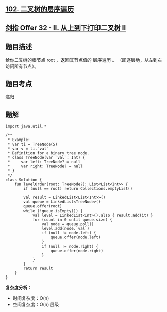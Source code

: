## [102. 二叉树的层序遍历](https://leetcode.cn/problems/binary-tree-level-order-traversal/description/)
## [剑指 Offer 32 - II. 从上到下打印二叉树 II](https://leetcode.cn/problems/cong-shang-dao-xia-da-yin-er-cha-shu-ii-lcof/description/?favorite=xb9nqhhg)

## 题目描述

给你二叉树的根节点 root ，返回其节点值的 层序遍历 。 （即逐层地，从左到右访问所有节点）。

## 题目考点

递归

## 题解
 
```
import java.util.*

/**
 * Example:
 * var ti = TreeNode(5)
 * var v = ti.`val`
 * Definition for a binary tree node.
 * class TreeNode(var `val`: Int) {
 *     var left: TreeNode? = null
 *     var right: TreeNode? = null
 * }
 */
class Solution {
    fun levelOrder(root: TreeNode?): List<List<Int>> {
        if (null == root) return Collections.emptyList()

        val result = LinkedList<List<Int>>()
        val queue = LinkedList<TreeNode>()
        queue.offer(root)
        while (!queue.isEmpty()) {
            val level = LinkedList<Int>().also { result.add(it) }
            for (count in 0 until queue.size) {
                val node = queue.poll()
                level.add(node.`val`)
                if (null != node.left) {
                    queue.offer(node.left)
                }
                if (null != node.right) {
                    queue.offer(node.right)
                }
            }
        }
        return result
    }
}
```

**复杂度分析：**

- 时间复杂度：O(n)
- 空间复杂度：O(n) 层级 
